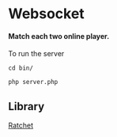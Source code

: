 # Websocket
#### Match each two online player.

To run the server

```
cd bin/

php server.php
```

## Library

[Ratchet](http://socketo.me/)

